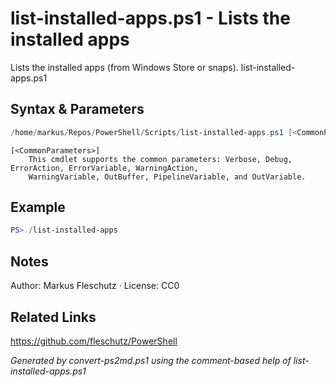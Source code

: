# list-installed-apps.ps1 - Lists the installed apps

Lists the installed apps (from Windows Store or snaps).
list-installed-apps.ps1

## Syntax & Parameters
```powershell
/home/markus/Repos/PowerShell/Scripts/list-installed-apps.ps1 [<CommonParameters>]
```

```
[<CommonParameters>]
    This cmdlet supports the common parameters: Verbose, Debug, ErrorAction, ErrorVariable, WarningAction, 
    WarningVariable, OutBuffer, PipelineVariable, and OutVariable.
```

## Example
```powershell
PS>./list-installed-apps
```


## Notes
Author: Markus Fleschutz · License: CC0

## Related Links
https://github.com/fleschutz/PowerShell

*Generated by convert-ps2md.ps1 using the comment-based help of list-installed-apps.ps1*
